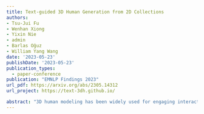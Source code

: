 ```yaml
---
title: Text-guided 3D Human Generation from 2D Collections
authors:
- Tsu-Jui Fu
- Wenhan Xiong
- Yixin Nie
- admin
- Barlas Oğuz
- William Yang Wang
date: '2023-05-23'
publishDate: '2023-05-23'
publication_types:
  - paper-conference
publication: "EMNLP Findings 2023"
url_pdf: https://arxiv.org/abs/2305.14312
url_project: https://text-3dh.github.io/

abstract: "3D human modeling has been widely used for engaging interaction in gaming, film, and animation. The customization of these characters is crucial for creativity and scalability, which highlights the importance of controllability. In this work, we introduce Text-guided 3D Human Generation (T3H), where a model is to generate a 3D human, guided by the fashion description. There are two goals: 1) the 3D human should render articulately, and 2) its outfit is controlled by the given text. To address this T3H task, we propose Compositional Cross-modal Human (CCH). CCH adopts cross-modal attention to fuse compositional human rendering with the extracted fashion semantics. Each human body part perceives relevant textual guidance as its visual patterns. We incorporate the human prior and semantic discrimination to enhance 3D geometry transformation and fine-grained consistency, enabling it to learn from 2D collections for data efficiency. We conduct evaluations on DeepFashion and SHHQ with diverse fashion attributes covering the shape, fabric, and color of upper and lower clothing. Extensive experiments demonstrate that CCH achieves superior results for T3H with high efficiency. "
---
```


